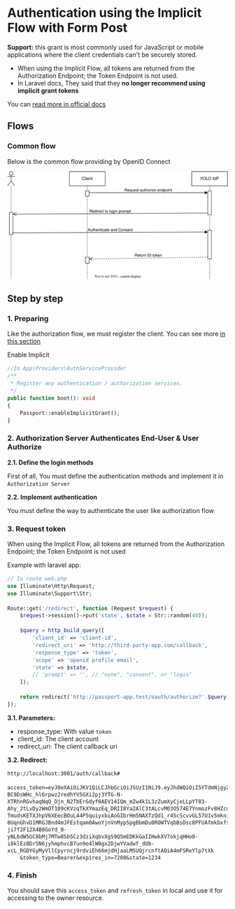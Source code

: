 # Authentication using the Implicit Flow with Form Post

**Support:** this grant is most commonly used for JavaScript or mobile applications where the client credentials can't be securely stored.

- When using the Implicit Flow, all tokens are returned from the Authorization Endpoint; the Token Endpoint is not used.
- In Laravel docs, They said that they **no longer recommend using implicit grant tokens**


You can [read more in official docs](https://openid.net/specs/openid-connect-core-1_0.html#ImplicitFlowAuth)

## Flows

### Common flow
Below is the common flow providing by OpenID Connect

![Implicit Flow](assets/IdP-Implict_flow.svg)

## Step by step

### 1. Preparing

Like the authorization flow, we must register the client. You can see more [in this section](./AUTHORIZATION-FLOW.MD#1-register-client--authorization-server-)

Enable Implicit
```php
//In App\Providers\AuthServiceProvider
/**
 * Register any authentication / authorization services.
 */
public function boot(): void
{
    Passport::enableImplicitGrant();
}
```

### 2. Authorization Server Authenticates End-User & User Authorize

**2.1. Define the login methods**

First of all, You must define the authentication methods and implement it in `Authorization Server`

**2.2. Implement authentication**

You must define the way to authenticate the user like authorization flow

### 3. Request token

When using the Implicit Flow, all tokens are returned from the Authorization Endpoint; the Token Endpoint is not used

Example with laravel app:
```php
// In route web.php
use Illuminate\Http\Request;
use Illuminate\Support\Str;

Route::get('/redirect', function (Request $request) {
    $request->session()->put('state', $state = Str::random(40));

    $query = http_build_query([
        'client_id' => 'client-id',
        'redirect_uri' => 'http://third-party-app.com/callback',
        'response_type' => 'token',
        'scope' => 'openid profile email',
        'state' => $state,
        // 'prompt' => '', // "none", "consent", or "login"
    ]);

    return redirect('http://passport-app.test/oauth/authorize?'.$query);
});

```

**3.1. Parameters:**
- response_type: With value `token`
- client_id: The client account
- redirect_uri: The client callback uri

**3.2. Redirect:**

```text
http://localhost:3001/auth/callback#
    access_token=eyJ0eXAiOiJKV1QiLCJhbGciOiJSUzI1NiJ9.eyJhdWQiOiI5YTdmNjgyZC04ZDU2LTRiZDMtOThiOS0zNmE2ZDZkNWVkYzgiLCJqdGkiOiJmNmE3MTg4NmM2YTQ4NGMzYThjOWFmODM4MmQ2NWI5MDc2Y2I5ZDYwNGE0MGM0NzJiYWRiNDM3NTBjYTdiZmM0MTY4ZDQxNzdlZmNhNmVhMiIsImlhdCI6MTY5ODczNjU4Ny40OTQ1MTEsIm5iZiI6MTY5ODczNjU4Ny40OTQ1MTQsImV4cCI6MTY5ODc0Mzc4Ny40ODg0NzEsInN1YiI6IjIiLCJzY29wZXMiOlsib3BlbmlkIl19.baE1PbQcXaZW5wzt6J4IoXyalYHjvsqsG-BC9DsWHc_hl6rpwz2redhYV5GXi2pj3YTG-N-XTRhnRGvhaqNqQ_Djn_N2TbErGdyf0AEV14IQm_mZw4k1L3zZumXyCjeLLpYT83-Ahy_2tLvDy2WmOT109cKVzqTkXYmazEq_DRII8Ya2AlC3tALcvM03O574E7YnmozFv8HZcdArXnW8hUDcWTvbr0bvJEibIu6QE_VvQVeg_YlJAx953dmxY3n-TmudsKETXJhpV6XEecBOuL44P5quiyxbiAoGIbrHm5NAXTzQd1_r45cScvvGL57U1v5mkniC_l7xdbFwwGaCjFtc4PxrgpIsMdvDYcMT5CR1DvTAV7yvw7NMQNbLWheND8LIa6qtotZK-0UqnGhvD1MRGJBnd4mJFEstqam0AwoYjnVnMypSpgBbmDu0ROWTVqbBsDsc8PFUAfmkbxfsYnO90MSPi55ILAvhiez1V-ji7f2F12X4B8GoYd_0-yNL6dW5GC8bMj7MTw8Sb5Cz3dziXqbvXgS9Q5mEDKkGaIIHwkXV7okjqHHo0-i8klEz8Dr5N6jyhmphvcB7un9o4lW0gx2DjwYVadwf_dUb-xcL_RGDYGyMyVllCpyrncj9rdviEh66mjdHjaaLM5UQjrcnftAOiA4mFSReYlp7tXk
    &token_type=Bearer&expires_in=7200&state=1234
```

### 4. Finish

You should save this `access_token` and `refresh_token` in local and use it for accessing to the owner resource.
